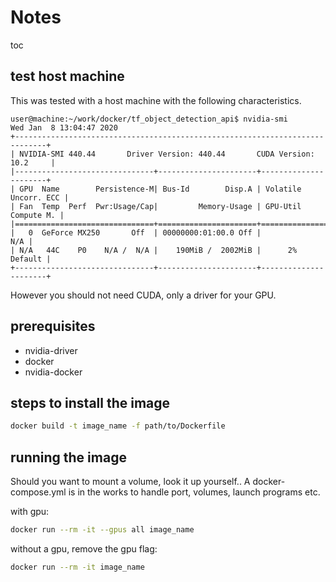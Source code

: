# Notes

toc

## test host machine

This was tested with a host machine with the following characteristics.

```console
user@machine:~/work/docker/tf_object_detection_api$ nvidia-smi
Wed Jan  8 13:04:47 2020       
+-----------------------------------------------------------------------------+
| NVIDIA-SMI 440.44       Driver Version: 440.44       CUDA Version: 10.2     |
|-------------------------------+----------------------+----------------------+
| GPU  Name        Persistence-M| Bus-Id        Disp.A | Volatile Uncorr. ECC |
| Fan  Temp  Perf  Pwr:Usage/Cap|         Memory-Usage | GPU-Util  Compute M. |
|===============================+======================+======================|
|   0  GeForce MX250       Off  | 00000000:01:00.0 Off |                  N/A |
| N/A   44C    P0    N/A /  N/A |    190MiB /  2002MiB |      2%      Default |
+-------------------------------+----------------------+----------------------+
```

However you should not need CUDA, only a driver for your GPU.



## prerequisites

- nvidia-driver
- docker
- nvidia-docker

## steps to install the image

```bash
docker build -t image_name -f path/to/Dockerfile
```

## running the image

Should you want to mount a volume, look it up yourself.. A docker-compose.yml is in the works to handle port, volumes, launch programs etc.

with gpu:

```bash
docker run --rm -it --gpus all image_name
```

without a gpu, remove the gpu flag:

```bash
docker run --rm -it image_name
```

